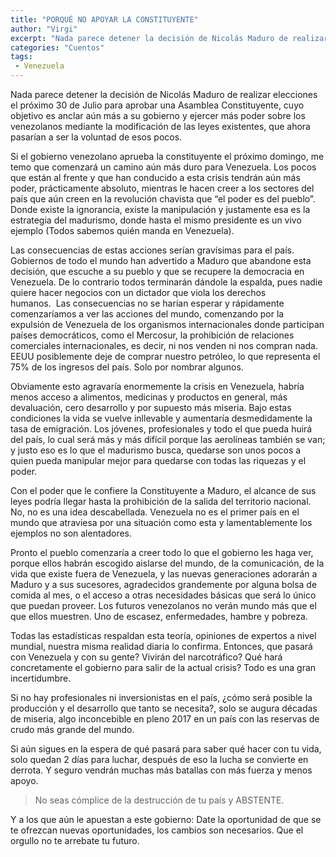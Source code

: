```yaml
---
title: "PORQUÉ NO APOYAR LA CONSTITUYENTE"
author: "Virgi"
excerpt: "Nada parece detener la decisión de Nicolás Maduro de realizar elecciones el próximo 30 de Julio para aprobar una Asamblea Constituyente..."
categories: "Cuentos"
tags: 
 - Venezuela
---
```


Nada parece detener la decisión de Nicolás Maduro de realizar elecciones el próximo 30 de Julio para aprobar una Asamblea Constituyente, cuyo objetivo es anclar aún más a su gobierno y ejercer más poder sobre los venezolanos mediante la modificación de las leyes existentes, que ahora pasarían a ser la voluntad de esos pocos.

Si el gobierno venezolano aprueba la constituyente el próximo domingo, me temo que comenzará un camino aún más duro para Venezuela. Los pocos que están al frente y que han conducido a esta crisis tendrán aún más poder, prácticamente absoluto, mientras le hacen creer a los sectores del país que aún creen en la revolución chavista que “el poder es del pueblo”. Donde existe la ignorancia, existe la manipulación y justamente esa es la estrategia del madurismo, donde hasta el mismo presidente es un vivo ejemplo (Todos sabemos quién manda en Venezuela).

Las consecuencias de estas acciones serían gravísimas para el país. Gobiernos de todo el mundo han advertido a Maduro que abandone esta decisión, que escuche a su pueblo y que se recupere la democracia en Venezuela. De lo contrario todos terminarán dándole la espalda, pues nadie quiere hacer negocios con un dictador que viola los derechos humanos.  Las consecuencias no se harían esperar y rápidamente comenzaríamos a ver las acciones del mundo, comenzando por la expulsión de Venezuela de los organismos internacionales donde participan países democráticos, como el Mercosur, la prohibición de relaciones comerciales internacionales, es decir, ni nos venden ni nos compran nada. EEUU posiblemente deje de comprar nuestro petróleo, lo que representa el 75% de los ingresos del país. Solo por nombrar algunos.

Obviamente esto agravaría enormemente la crisis en Venezuela, habría menos acceso a alimentos, medicinas y productos en general, más devaluación, cero desarrollo y por supuesto más miseria. Bajo estas condiciones la vida se vuelve inllevable y aumentaría desmedidamente la tasa de emigración. Los jóvenes, profesionales y todo el que pueda huirá del país, lo cual será más y más difícil porque las aerolíneas también se van; y justo eso es lo que el madurismo busca, quedarse son unos pocos a quien pueda manipular mejor para quedarse con todas las riquezas y el poder.

Con el poder que le confiere la Constituyente a Maduro, el alcance de sus leyes podría llegar hasta la prohibición de la salida del territorio nacional. No, no es una idea descabellada. Venezuela no es el primer país en el mundo que atraviesa por una situación como esta y lamentablemente los ejemplos no son alentadores.

Pronto el pueblo comenzaría a creer todo lo que el gobierno les haga ver, porque ellos habrán escogido aislarse del mundo, de la comunicación, de la vida que existe fuera de Venezuela, y las nuevas generaciones adorarán a Maduro y a sus sucesores, agradecidos grandemente por alguna bolsa de comida al mes, o el acceso a otras necesidades básicas que será lo único que puedan proveer. Los futuros venezolanos no verán mundo más que el que ellos muestren. Uno de escasez, enfermedades, hambre y pobreza.


Todas las estadísticas respaldan esta teoría, opiniones de expertos a nivel mundial, nuestra misma realidad diaria lo confirma. Entonces, que pasará con Venezuela y con su gente? Vivirán del narcotráfico? Qué hará concretamente el gobierno para salir de la actual crisis? Todo es una gran incertidumbre. 

Si no hay profesionales ni inversionistas en el país, ¿cómo será posible la producción y el desarrollo que tanto se necesita?, solo se augura décadas de miseria, algo inconcebible en pleno 2017 en un país con las reservas de crudo más grande del mundo.

Si aún sigues en la espera de qué pasará para saber qué hacer con tu vida, solo quedan 2 días para luchar, después de eso la lucha se convierte en derrota. Y seguro vendrán muchas más batallas con más fuerza y menos apoyo.

> No seas cómplice de la destrucción de tu país y ABSTENTE.

Y a los que aún le apuestan a este gobierno: Date la oportunidad de que se te ofrezcan nuevas oportunidades, los cambios son necesarios. Que el orgullo no te arrebate tu futuro.